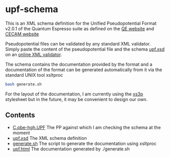 upf-schema
==========

This is an XML schema definition for the Unified Pseudopotential Format v2.0.1
of the Quantum Espresso suite as defined on the 
[QE website](http://pseudopotentials.quantum-espresso.org/home/unified-pseudopotential-format)
and [CECAM website](https://esl.cecam.org/data/upf/)

Pseudopotential files can be validated by any standard XML validator.  Simply
paste the content of the pseudopotential file and the schema [upf.xsd](upf.xsd)
on an [online XML validator](http://www.freeformatter.com/xml-validator-xsd.html).

The schema contains the documentation provided by the format and a
documentation of the format can be generated automatically from it via the
standard UNIX tool xsltproc

```bash
bash generate.sh
```

For the layout of the documentation, I am currently using the
[xs3p](http://sourceforge.net/projects/xs3p/) stylesheet but in the future, it
may be convenient to design our own.


Contents
--------
- [C.pbe-hgh.UPF](C.pbe-hgh.UPF) The PP against which I am checking the schema at the moment
- [upf.xsd](upf.xsd)  The XML schema definition
- [generate.sh](generate.sh)  The script to generate the documentation using xsltproc
- [upf.html](https://rawgit.com/ltalirz/upf-schema/master/upf.html) The documentation generated by ./generate.sh
